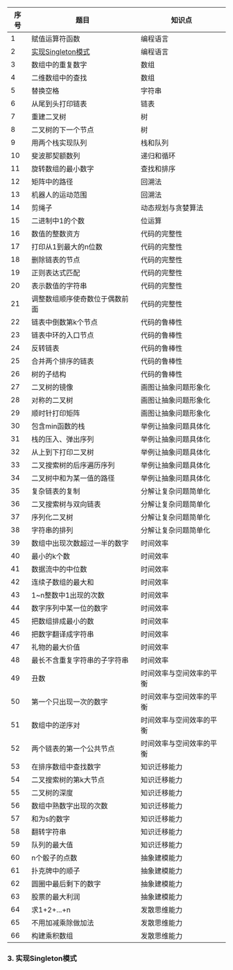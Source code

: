 序号 | 题目 | 知识点
--- | --- | --- 
1 | 赋值运算符函数 | 编程语言
2|[实现Singleton模式](#2)|编程语言
3|数组中的重复数字|数组
4|二维数组中的查找|数组
5|替换空格|字符串
6|从尾到头打印链表|链表
7|重建二叉树|树
8|二叉树的下一个节点|树
9|用两个栈实现队列|栈和队列
10|斐波那契额数列|递归和循环
11|旋转数组的最小数字|查找和排序
12|矩阵中的路径|回溯法
13|机器人的运动范围|回溯法
14|剪绳子|动态规划与贪婪算法
15|二进制中1的个数|位运算
16|数值的整数资方|代码的完整性
17|打印从1到最大的n位数|代码的完整性
18|删除链表的节点|代码的完整性
19|正则表达式匹配|代码的完整性
20|表示数值的字符串|代码的完整性
21|调整数组顺序使奇数位于偶数前面|代码的完整性
22|链表中倒数第k个节点|代码的鲁棒性
23|链表中环的入口节点|代码的鲁棒性
24|反转链表|代码的鲁棒性
25|合并两个排序的链表|代码的鲁棒性
26|树的子结构|代码的鲁棒性
27|二叉树的镜像|画图让抽象问题形象化
28|对称的二叉树|画图让抽象问题形象化
29|顺时针打印矩阵|画图让抽象问题形象化
30|包含min函数的栈|举例让抽象问题具体化
31|栈的压入、弹出序列|举例让抽象问题具体化
32|从上到下打印二叉树|举例让抽象问题具体化
33|二叉搜索树的后序遍历序列|举例让抽象问题具体化
34|二叉树中和为某一值的路径|举例让抽象问题具体化
35|复杂链表的复制|分解让复杂问题简单化
36|二叉搜索树与双向链表|分解让复杂问题简单化
37|序列化二叉树|分解让复杂问题简单化
38|字符串的排列|分解让复杂问题简单化
39|数组中出现次数超过一半的数字|时间效率
40|最小的k个数|时间效率
41|数据流中的中位数|时间效率
42|连续子数组的最大和|时间效率
43|1~n整数中1出现的次数|时间效率
44|数字序列中某一位的数字|时间效率
45|把数组排成最小的数|时间效率
46|把数字翻译成字符串|时间效率
47|礼物的最大价值|时间效率
48|最长不含重复字符串的子字符串|时间效率
49|丑数|时间效率与空间效率的平衡
50|第一个只出现一次的数字|时间效率与空间效率的平衡
51|数组中的逆序对|时间效率与空间效率的平衡
52|两个链表的第一个公共节点|时间效率与空间效率的平衡
53|在排序数组中查找数字|知识迁移能力
54|二叉搜索树的第k大节点|知识迁移能力
55|二叉树的深度|知识迁移能力
56|数组中熟数字出现的次数|知识迁移能力
57|和为s的数字|知识迁移能力
58|翻转字符串|知识迁移能力
59|队列的最大值|知识迁移能力
60|n个骰子的点数|抽象建模能力
61|扑克牌中的顺子|抽象建模能力
62|圆圈中最后剩下的数字|抽象建模能力
63|股票的最大利润|抽象建模能力
64|求1+2+...+n|发散思维能力
65|不用加减乘除做加法|发散思维能力
66|构建乘积数组|发散思维能力

<h3 id="2">3. 实现Singleton模式</h3>
